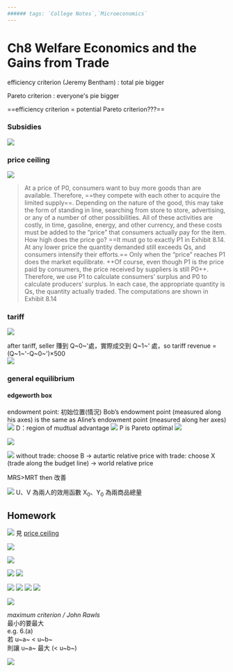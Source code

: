 ```yaml
---
###### tags: `College Notes`,`Microeconomics`
---
```

# Ch8 Welfare Economics and the Gains from Trade

efficiency criterion (Jeremy Bentham)
: total pie bigger

Pareto criterion
: everyone's pie bigger

==efficiency criterion = potential Pareto criterion???==

### Subsidies
![](https://i.imgur.com/y9rDVNw.png)


### price ceiling

![](https://i.imgur.com/BD5P5YH.jpg)
>At a price of P0, consumers want to buy more goods than are available. Therefore, ==they compete with each other to acquire the limited supply==. Depending on the nature of the good, this may take the form of standing in line, searching from store to store, advertising, or any of a number of other possibilities. All of these activities are costly, in time, gasoline, energy, and other currency, and these costs must be added to the “price” that consumers actually pay for the item.  
How high does the price go? ==It must go to exactly P1 in Exhibit 8.14. At any lower price the quantity demanded still exceeds Qs, and consumers intensify their efforts.== Only when the “price” reaches P1 does the market equilibrate. ++Of course, even though P1 is the price paid by consumers, the price received by suppliers is still P0++. Therefore, we use P1 to calculate consumers’ surplus and P0 to calculate producers’ surplus. In each case, the appropriate quantity is Qs, the quantity actually traded. The computations are shown in Exhibit 8.14

### tariff
![](https://i.imgur.com/hd6oII4.jpg)

after tariff, seller 賺到 Q~0~'處，實際成交到 Q~1~' 處，so  tariff revenue =  (Q~1~'-Q~0~')×500  
![](https://i.imgur.com/cm5tT9c.png)

### general equilibrium
#### edgeworth box
endowment point: 初始位置(情況)
Bob’s endowment point (measured along his axes) is the same as Aline’s endowment point (measured along her axes)
![](https://i.imgur.com/brRXFnx.png)
D：region of mudtual advantage
![](https://i.imgur.com/4JKm2X5.png)
P is Pareto optimal
![](https://i.imgur.com/ORwwwma.png)

<!-- ![](https://i.imgur.com/J6Eg0XL.jpg) -->


![](https://i.imgur.com/pzdkF1s.jpg)

![](https://i.imgur.com/nKgavbg.jpg)
without trade: choose B → autartic relative price
with trade: choose X (trade along the budget line) → world relative price

MRS>MRT then 改善


![](https://i.imgur.com/GIZ9qGe.jpg)
U、V 為兩人的效用函數
X<sub>0</sub>、Y<sub>0</sub> 為兩商品總量

## Homework
![](https://i.imgur.com/GiOnyMk.png)
見 [price ceiling](#price-ceiling)

![](https://i.imgur.com/8Z63hM5.png)

![](https://i.imgur.com/ry5gxfo.png)

![](https://i.imgur.com/qUQ6dFo.png)
![](https://i.imgur.com/Ut30Dvp.png)

![](https://i.imgur.com/m3oTIQt.png)
![](https://i.imgur.com/l6tUbZM.jpg)
![](https://i.imgur.com/rHGacqp.jpg)
![](https://i.imgur.com/hk0d9cP.jpg)




![](https://i.imgur.com/sXyvmDr.png)

*maximum criterion / John Rawls*  
最小的要最大  
e.g. 6.(a)  
若 u~a~ < u~b~  
則讓 u~a~ 最大 (< u~b~)



![](https://i.imgur.com/m4sMSMB.jpg)
